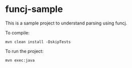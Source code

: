 # funcj-sample

This is a sample project to understand parsing using funcj.

To compile:
```
mvn clean install -DskipTests
```

To run the project:
```
mvn exec:java
```
